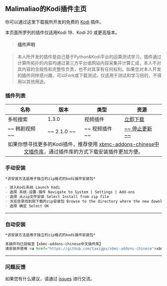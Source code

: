## Malimaliao的Kodi插件主页

你可以通过这里下载我所开发的免费的 [Kodi](https://www.kodi.tv/) 插件。

本页面所罗列的插件仅适用Kodi 19、Kodi 20 或更高版本。


> #### 插件声明

> 本人所开发的插件是自己基于Python&Kodi平台的运算测试学习，插件通过计算所拓扑的内容均通过第三方平台或网站内容采集并计算汇成，本人不对其内容的合规性和完整性负责，也不对其享有任何权利。如果您对本人开发的插件同样感兴趣，可以Fork或下载测试，仅适用于测试和学习目的，不得用以其他用途。

### 插件列表

<table>
<thead>
<tr>
<th>名称</th>
<th>版本</th>
<th>类型</th>
<th>资源</th>
</tr>
</thead>
<tbody>

<tr>
<td>多啦搜索</td>
<td>1.3.0</td>
<td>视频插件</td>
<td><a href="down/plugin.video.duolasousuo-1.3.0.zip">立即下载</a></td>
</tr>

<tr>
<td>~~ 韩剧视频 ~~</td>
<td>~~ 2.1.0 ~~</td>
<td>~~ 视频插件 ~~</td>
<td><a href="down/plugin.video.hanju-2.1.0.zip">~~ 停止更新 ~~</a></td>
</tr>
<tr>
<td colspan="5" align="center">
  如果你想寻找更多的Kodi插件，推荐使用 <a href="https://github.com/taxigps/xbmc-addons-chinese">xbmc-addons-chinese中文插件库</a>，通过插件库的方式下载安装插件更加方便。
</td>
</tr>

</tbody>
</table>

### 手动安装

```markdown
*该安装方法适用于独立的zip格式的kodi插件安装包*

- 进入Kodi系统 Launch Kodi
- 选择 系统-设置-插件 Navigate to System | Settings | Add-ons
- 选择 从zip文件安装 Select Install from zip file
- 浏览目录找到刚下载的zip安装包 Browse to the directory where the new downloaded zip file is being stored.
- 选择 确定 Select OK

```

-------

### 自动安装

```markdown
*该安装方法适用于独立的zip格式的kodi插件安装包*

本插件均已投稿至【xbmc-addons-chinese中文插件库】
请安装并使用 <a href="https://github.com/taxigps/xbmc-addons-chinese">xbmc-addons-chinese中文插件库</a> ，通过该插件库直接安装以上插件。

```

-------

### 问题反馈

如果您有什么建议，请通过 [issues](https://github.com/malimaliao/kodi-addons/issues) 进行交流。
